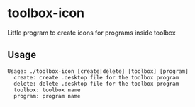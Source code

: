 # toolbox-icon
Little program to create icons for programs inside toolbox

## Usage

```
Usage: ./toolbox-icon [create|delete] [toolbox] [program]
  create: create .desktop file for the toolbox program
  delete: delete .desktop file for the toolbox program
  toolbox: toolbox name
  program: program name
```

